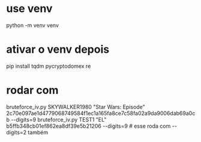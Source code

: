 # use venv

python -m venv venv 

# ativar o venv depois

pip install tqdm pycryptodomex re

# rodar com 

bruteforce_iv.py SKYWALKER1980 "Star Wars: Episode" 2c70e097ae1d4779068749584f1ec1a165fa8ce7c58fa02a9da9006dab69a0cb --digits=9
bruteforce_iv.py TEST1 "EL" b5ffb348cb01ef862ea8df39e5b21206 --digits=9 # esse roda com --digits=2 também
